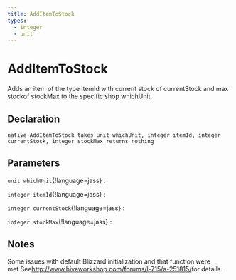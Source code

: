 ```yaml
---
title: AddItemToStock
types:
  - integer
  - unit
---
```


# AddItemToStock
Adds an item of the type itemId with current stock of currentStock and max stockof stockMax to the specific shop whichUnit.

## Declaration

```jass
native AddItemToStock takes unit whichUnit, integer itemId, integer currentStock, integer stockMax returns nothing
```

## Parameters
`unit whichUnit`{!language=jass}
: 

`integer itemId`{!language=jass}
: 

`integer currentStock`{!language=jass}
: 

`integer stockMax`{!language=jass}
: 

## Notes 
Some issues with default Blizzard initialization and that function were met.See<http://www.hiveworkshop.com/forums/l-715/a-251815/>for details.
